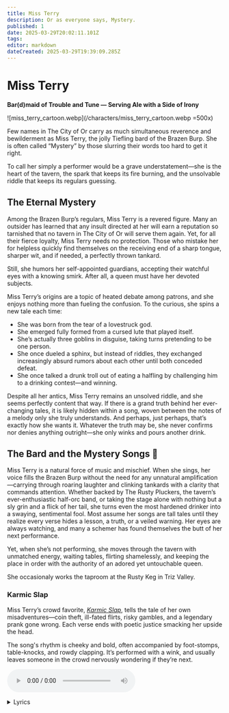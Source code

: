 ```yaml
---
title: Miss Terry
description: Or as everyone says, Mystery.
published: 1
date: 2025-03-29T20:02:11.101Z
tags: 
editor: markdown
dateCreated: 2025-03-29T19:39:09.285Z
---
```


# Miss Terry
**Bar(d)maid of Trouble and Tune — Serving Ale with a Side of Irony**

![miss_terry_cartoon.webp](/characters/miss_terry_cartoon.webp =500x)

Few names in The City of Or carry as much simultaneous reverence and bewilderment as Miss Terry, the jolly Tiefling bard of the Brazen Burp. She is often called “Mystery” by those slurring their words too hard to get it right.

To call her simply a performer would be a grave understatement—she is the heart of the tavern, the spark that keeps its fire burning, and the unsolvable riddle that keeps its regulars guessing.

## The Eternal Mystery
Among the Brazen Burp’s regulars, Miss Terry is a revered figure. Many an outsider has learned that any insult directed at her will earn  a reputation so tarnished that no tavern in The City of Or will serve them again. Yet, for all their fierce loyalty, Miss Terry needs no protection. Those who mistake her for helpless quickly find themselves on the receiving end of a sharp tongue, sharper wit, and if needed, a perfectly thrown tankard.

Still, she humors her self-appointed guardians, accepting their watchful eyes with a knowing smirk. After all, a queen must have her devoted subjects.

Miss Terry’s origins are a topic of heated debate among patrons, and she enjoys nothing more than fueling the confusion. To the curious, she spins a new tale each time:
- She was born from the tear of a lovestruck god.
- She emerged fully formed from a cursed lute that played itself.
- She’s actually three goblins in disguise, taking turns pretending to be one person.
- She once dueled a sphinx, but instead of riddles, they exchanged increasingly absurd rumors about each other until both conceded defeat.
- She once talked a drunk troll out of eating a halfling by challenging him to a drinking contest—and winning.

Despite all her antics, Miss Terry remains an unsolved riddle, and she seems perfectly content that way. If there is a grand truth behind her ever-changing tales, it is likely hidden within a song, woven between the notes of a melody only she truly understands. And perhaps, just perhaps, that’s exactly how she wants it. Whatever the truth may be, she never confirms nor denies anything outright—she only winks and pours another drink.


## The Bard and the Mystery Songs 🎵 
Miss Terry is a natural force of music and mischief. When she sings, her voice fills the Brazen Burp without the need for any unnatural amplification—carrying through roaring laughter and clinking tankards with a clarity that commands attention. Whether backed by The Rusty Pluckers, the tavern’s ever-enthusiastic half-orc band, or taking the stage alone with nothing but a sly grin and a flick of her tail, she turns even the most hardened drinker into a swaying, sentimental fool. Most assume her songs are tall tales until they realize every verse hides a lesson, a truth, or a veiled warning. Her eyes are always watching, and many a schemer has found themselves the butt of her next performance.

Yet, when she’s not performing, she moves through the tavern with unmatched energy, waiting tables, flirting shamelessly, and keeping the place in order with the authority of an adored yet untouchable queen.

She occasionaly works the taproom at the Rusty Keg in Triz Valley.

### Karmic Slap

Miss Terry’s crowd favorite, *[Karmic Slap](/i/98)*, tells the tale of her own misadventures—coin theft, ill-fated flirts, risky gambles, and a legendary prank gone wrong. Each verse ends with poetic justice smacking her upside the head.  

The song's rhythm is cheeky and bold, often accompanied by foot-stomps, table-knocks, and rowdy clapping. It’s performed with a wink, and usually leaves someone in the crowd nervously wondering if they’re next.

<audio controls="1" controlslist="noplaybackrate" src="/music/karmic_slap_v2.mp3"></audio>
<details>
	<summary>Lyrics</summary>
[Verse 1]
Oh, gather ye 'round and hear my plight, 
Of folly, fate, and misplaced might! 
I swiped a coin, thought none would see, 
But karma had a slap for me!

[Chorus]
The karmic slap, it comes around,
One swift crack and down ye go!
Think ye sly? Ye’ll kiss the ground,
For justice loves a good back-blow!

[Verse 2]
I wooed a lad with words so sweet, 
Swore my heart would ne’er retreat, 
But just as I leaned in for a kiss, 
His wife's slap said, "No, not like this!"

[Chorus]
Ohhh, the karmic slap, it comes around, 
One swift crack and down ye go!
Think ye sly? Ye’ll kiss the ground,
For justice loves a good back-blow!

[Verse 3]
I wagered all on dice so bold, 
Dreams of silver, dreams of gold! 
But luck it laughed, the dice did sneer, 
Now I owe more than I own, I fear!

[Chorus]
Ohhh, the karmic slap, it comes around,
One swift crack and down ye go!
Think ye sly? Ye’ll kiss the ground,
For justice loves a good back-blow!

[Verse 4]
A trick I played, so sharp, so grand, 
Tied me mate’s boots with cunning hand! 
But as he tripped, he flailed ‘round wide, 
And sent me tumbling on my backside!

[Chorus Variation]
Ohhh, the karmic slap, it comes around, 
One swift crack and down ye go!
And when ye finally hit the ground
You'll meet with justices back-blow!

[Outro]
So raise a glass, heed well this song, 
What ye give shall come along! 
For every prank and every trick, 
Karma’s got a slap that’s quick!

Huzzah!
</details>

